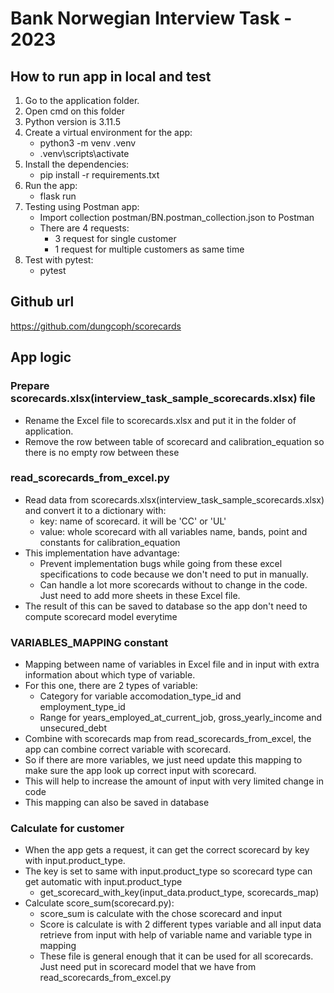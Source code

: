 # Bank Norwegian Interview Task - 2023


## How to run app in local and test
1. Go to the application folder.
2. Open cmd on this folder
3. Python version is 3.11.5
4. Create a virtual environment for the app:
	- python3 -m venv .venv
	- .venv\scripts\activate
5. Install the dependencies:
	- pip install -r requirements.txt
6. Run the app:
	- flask run
7. Testing using Postman app:
    - Import collection postman/BN.postman_collection.json to Postman
    - There are 4 requests: 
      - 3 request for single customer
      - 1 request for multiple customers as same time
8. Test with pytest:
   - pytest

## Github url
https://github.com/dungcoph/scorecards

## App logic

### Prepare scorecards.xlsx(interview_task_sample_scorecards.xlsx) file
- Rename the Excel file to scorecards.xlsx and put it in the folder of application.
- Remove the row between table of scorecard and calibration_equation so there is no empty row between these

### read_scorecards_from_excel.py
- Read data from scorecards.xlsx(interview_task_sample_scorecards.xlsx) and convert it to a dictionary with:
  - key: name of scorecard. it will be 'CC' or 'UL'
  - value: whole scorecard with all variables name, bands, point and constants for calibration_equation
- This implementation have advantage:
  - Prevent implementation bugs while going from these excel specifications to code because we don't need to put in manually.
  - Can handle a lot more scorecards without to change in the code. Just need to add more sheets in these Excel file.
- The result of this can be saved to database so the app don't need to compute scorecard model everytime

### VARIABLES_MAPPING constant
- Mapping between name of variables in Excel file and in input with extra information about which type of variable.
- For this one, there are 2 types of variable:
  - Category for variable accomodation_type_id and employment_type_id
  - Range for years_employed_at_current_job, gross_yearly_income and unsecured_debt
- Combine with scorecards map from read_scorecards_from_excel, the app can combine correct variable with scorecard.
- So if there are more variables, we just need update this mapping to make sure the app look up correct input with scorecard.
- This will help to increase the amount of input with very limited change in code
- This mapping can also be saved in database

### Calculate for customer
- When the app gets a request, it can get the correct scorecard by key with input.product_type. 
- The key is set to same with input.product_type so scorecard type can get automatic with input.product_type
  - get_scorecard_with_key(input_data.product_type, scorecards_map)
- Calculate score_sum(scorecard.py):
  - score_sum is calculate with the chose scorecard and input
  - Score is calculate is with 2 different types variable and all input data retrieve from input with help of variable name and variable type in mapping
  - These file is general enough that it can be used for all scorecards. Just need put in scorecard model that we have from read_scorecards_from_excel.py

